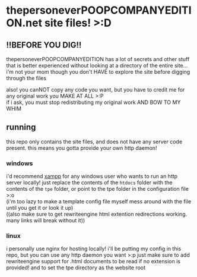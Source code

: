 # thepersoneverPOOPCOMPANYEDITION.net site files! >:D 

## !!BEFORE YOU DIG!!
thepersoneverPOOPCOMPANYEDITION has a lot of secrets and other stuff that is better experienced without looking at a directory of the entire site... i'm not your mom though you don't HAVE to explore the site before digging through the files

also! you canNOT copy any code you want, but you have to credit me for any original work you MAKE AT ALL >:P\
if i ask, you must stop redistributing my original work AND BOW TO MY WHIM

## running

this repo only contains the site files, and does not have any server code present. this means you gotta provide your own http daemon!

### windows

i'd recommend [xampp](https://www.apachefriends.org/) for any windows user who wants to run an http server locally! just replace the contents of the ``htdocs`` folder with the contents of the ``tpe`` folder, or point to the tpe folder in the configuration file >:o\
(i'm too lazy to make a template config file myself mess around with the file until you get it or look it up)\
((also make sure to get rewriteengine html extention redirections working. many links will break without it))

### linux

i personally use nginx for hosting locally! i'll be putting my config in this repo, but you can use any http daemon you want >:p
just make sure to add rewriteengine support for .html documents to be read if no extension is provided! and to set the tpe directory as the website root
